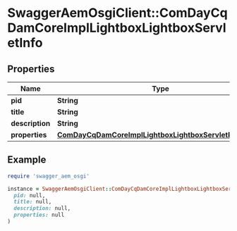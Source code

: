 # SwaggerAemOsgiClient::ComDayCqDamCoreImplLightboxLightboxServletInfo

## Properties

| Name | Type | Description | Notes |
| ---- | ---- | ----------- | ----- |
| **pid** | **String** |  | [optional] |
| **title** | **String** |  | [optional] |
| **description** | **String** |  | [optional] |
| **properties** | [**ComDayCqDamCoreImplLightboxLightboxServletProperties**](ComDayCqDamCoreImplLightboxLightboxServletProperties.md) |  | [optional] |

## Example

```ruby
require 'swagger_aem_osgi'

instance = SwaggerAemOsgiClient::ComDayCqDamCoreImplLightboxLightboxServletInfo.new(
  pid: null,
  title: null,
  description: null,
  properties: null
)
```

